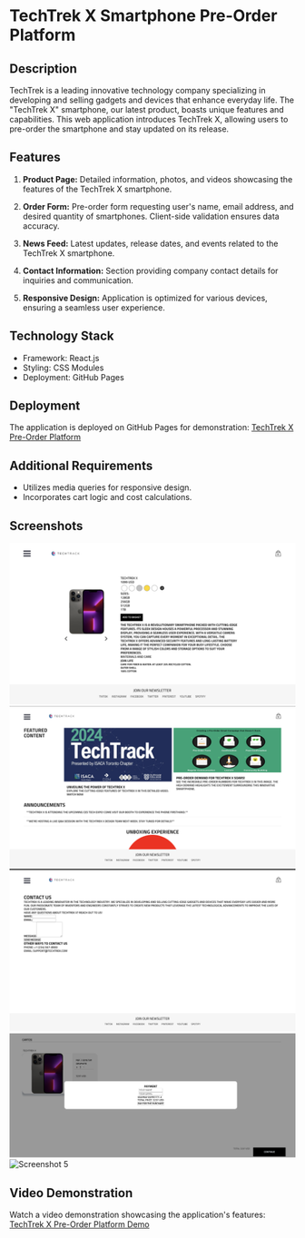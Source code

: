 # TechTrek X Smartphone Pre-Order Platform

## Description

TechTrek is a leading innovative technology company specializing in developing and selling gadgets and devices that enhance everyday life. The "TechTrek X" smartphone, our latest product, boasts unique features and capabilities. This web application introduces TechTrek X, allowing users to pre-order the smartphone and stay updated on its release.

## Features

1. **Product Page:** Detailed information, photos, and videos showcasing the features of the TechTrek X smartphone.
   
2. **Order Form:** Pre-order form requesting user's name, email address, and desired quantity of smartphones. Client-side validation ensures data accuracy.
   
3. **News Feed:** Latest updates, release dates, and events related to the TechTrek X smartphone.
   
4. **Contact Information:** Section providing company contact details for inquiries and communication.
   
5. **Responsive Design:** Application is optimized for various devices, ensuring a seamless user experience.

## Technology Stack

- Framework: React.js
- Styling: CSS Modules
- Deployment: GitHub Pages

## Deployment

The application is deployed on GitHub Pages for demonstration: [TechTrek X Pre-Order Platform](https://situationaltask3.vercel.app)

## Additional Requirements

- Utilizes media queries for responsive design.
- Incorporates cart logic and cost calculations.
  
## Screenshots

![Screenshot 1](https://github.com/temirgaziev/situational_task_3/blob/main/screens/screen39.28.png)
![Screenshot 2](https://github.com/temirgaziev/situational_task_3/blob/main/screens/screen39.44.png)
![Screenshot 3](https://github.com/temirgaziev/situational_task_3/blob/main/screens/screen39.53.png)
![Screenshot 4](https://github.com/temirgaziev/situational_task_3/blob/main/screens/screen40.16.png)
![Screenshot 5](https://github.com/temirgaziev/situational_task_3/blob/main/screens/screen40.27.png)
## Video Demonstration

Watch a video demonstration showcasing the application's features: [TechTrek X Pre-Order Platform Demo](https://drive.google.com/file/d/1l7Wp-pLOcZwVp5v5sw5OB_OaifpTqBzv/view?usp=share_link)

